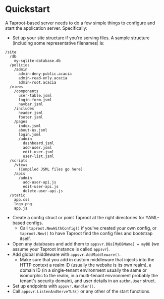 # Quickstart
A Taproot-based server needs to do a few simple things to configure and start the application server. Specifically:

- Set up your site structure if you're serving files. A sample structure (including some representative filenames) is:
~~~
/site
  /db
    my-sqlite-database.db
  /policies
    /admin
      admin-deny-public.acacia
      admin-read-only.acacia
      admin-root.acacia
  /views
    /components
      user-table.jsml
      login-form.jsml
      navbar.jsml
    /includes
      header.jsml
      footer.jsml
    /pages
      index.jsml
      about-us.jsml
      login.jsml
      /admin
        dashboard.jsml
        add-user.jsml
        edit-user.jsml
        user-list.jsml
  /scripts
    /views
      (Compiled JSML files go here)
    /apis
      /admin
        add-user-api.js
        edit-user-api.js
        delete-user-api.js
  /static
    app.css
    logo.png
    app.js   
~~~
- Create a config struct or point Taproot at the right directories for YAML-based configs.
  - Call `taproot.NewWithConfig()` if you've created your own config, or `taproot.New()` to have Taproot find the config files and bootstrap itself.
- Open any databases and add them to `appsvr.DBs[MyDBName] = myDB` (we assume your Taproot instance is called `appsvr`).
- Add global middleware with `appsvr.AddMiddleware()`.
  - Make sure that you add in custom middleware that injects into the HTTP context a realm ID (usually the website is its own realm), a domain ID (in a single-tenant environment usually the same or isomorphic to the realm, in a multi-tenant environment probably the tenant's security domain), and user details in an `authn.User` struct.
- Set up endpoints with `appsvr.Handler()`.
- Call `appsvr.ListenAndServeTLS()` or any other of the start functions.